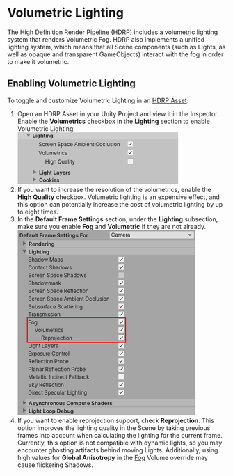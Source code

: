 # Volumetric Lighting

The High Definition Render Pipeline (HDRP) includes a volumetric lighting system that renders Volumetric Fog. HDRP also implements a unified lighting system, which means that all Scene components (such as Lights, as well as opaque and transparent GameObjects) interact with the fog in order to make it volumetric.

## Enabling Volumetric Lighting

To toggle and customize Volumetric Lighting in an [HDRP Asset](HDRP-Asset.html):

1. Open an HDRP Asset in your Unity Project and view it in the Inspector. Enable the **Volumetrics** checkbox in the **Lighting** section to enable Volumetric Lighting.
   ![](Images/VolumetricLighting1.png)
2. If you want to increase the resolution of the volumetrics, enable the **High Quality** checkbox. Volumetric lighting is an expensive effect, and this option can potentially increase the cost of volumetric lighting by up to eight times.
3. In the **Default Frame Settings** section, under the **Lighting** subsection, make sure you enable **Fog** and **Volumetric** if they are not already.
   ![](Images/VolumetricLighting2.png)
4. If you want to enable reprojection support, check **Reprojection**. This option improves the lighting quality in the Scene by taking previous frames into account when calculating the lighting for the current frame. Currently, this option is not compatible with dynamic lights, so you may encounter ghosting artifacts behind moving Lights. Additionally, using high values for **Global Anisotropy** in the [Fog](Override-Fog.html) Volume override may cause flickering Shadows.
